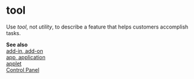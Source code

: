 # tool

Use *tool*, not *utility*, to describe a feature that helps customers accomplish tasks.

**See also**   
[add-in, add-on](../a/add-in-add-on.md)  
[app, application](../a/app-application.md)  
[applet](../a/applet.md)  
[Control Panel](../c/control-panel.md)
